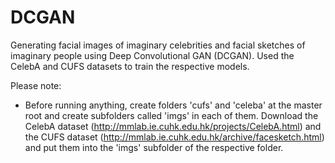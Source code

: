 # DCGAN

Generating facial images of imaginary celebrities and facial sketches of imaginary people using Deep Convolutional GAN (DCGAN). Used the CelebA and CUFS datasets to train the respective models.


Please note:
 * Before running anything, create folders 'cufs' and 'celeba' at the master root and create subfolders called 'imgs' in each of them. Download the CelebA dataset (http://mmlab.ie.cuhk.edu.hk/projects/CelebA.html) and the CUFS dataset (http://mmlab.ie.cuhk.edu.hk/archive/facesketch.html) and put them into the 'imgs' subfolder of the respective folder.  
